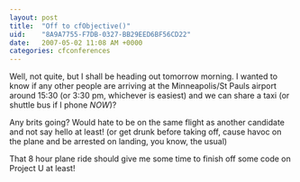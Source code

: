 ```yaml
---
layout: post
title:  "Off to cfObjective()"
uid:	"8A9A7755-F7DB-0327-BB29EED6BF56CD22"
date:   2007-05-02 11:08 AM +0000
categories: cfconferences
---
```

Well, not quite, but I shall be heading out tomorrow morning. I wanted to know if any other people are arriving at the Minneapolis/St Pauls airport around 15:30 (or 3:30 pm, whichever is easiest) and we can share a taxi (or shuttle bus if I phone *NOW*)?

Any brits going? Would hate to be on the same flight as another candidate and not say hello at least! (or get drunk before taking off, cause havoc on the plane and be arrested on landing, you know, the usual)

That 8 hour plane ride should give me some time to finish off some code on Project U at least!